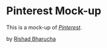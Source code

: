 # Pinterest Mock-up

This is a mock-up of [*Pinterest*](http://pinterest.com).

by [Rishad Bharucha](http://rishad.in)